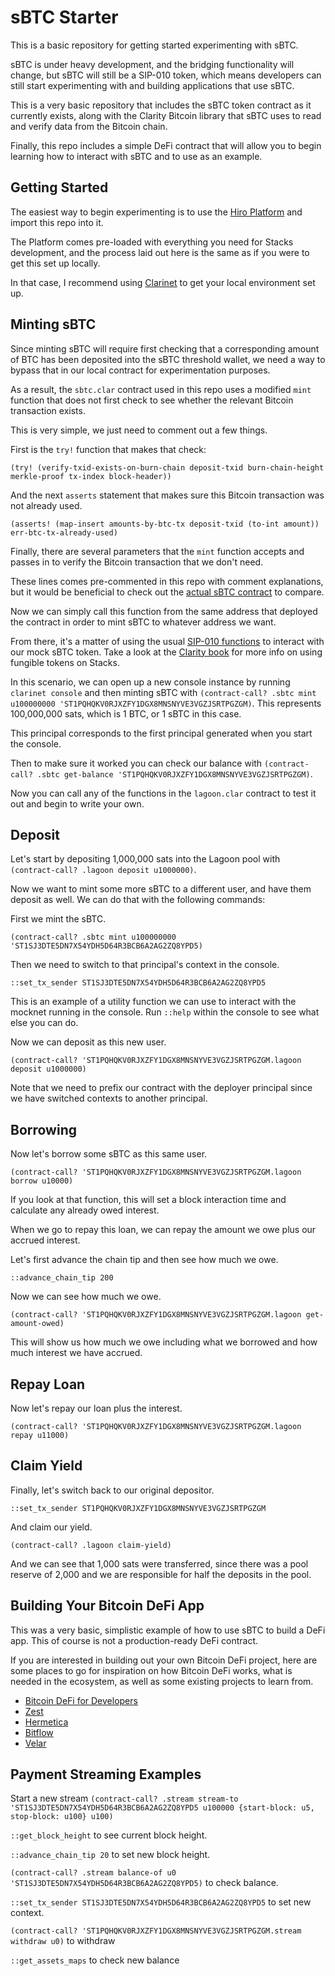 # sBTC Starter

This is a basic repository for getting started experimenting with sBTC.

sBTC is under heavy development, and the bridging functionality will change, but sBTC will still be a SIP-010 token, which means developers can still start experimenting with and building applications that use sBTC.

This is a very basic repository that includes the sBTC token contract as it currently exists, along with the Clarity Bitcoin library that sBTC uses to read and verify data from the Bitcoin chain.

Finally, this repo includes a simple DeFi contract that will allow you to begin learning how to interact with sBTC and to use as an example.

## Getting Started

The easiest way to begin experimenting is to use the [Hiro Platform](https://platform.hiro.so) and import this repo into it.

The Platform comes pre-loaded with everything you need for Stacks development, and the process laid out here is the same as if you were to get this set up locally.

In that case, I recommend using [Clarinet](https://www.hiro.so/clarinet) to get your local environment set up.

## Minting sBTC

Since minting sBTC will require first checking that a corresponding amount of BTC has been deposited into the sBTC threshold wallet, we need a way to bypass that in our local contract for experimentation purposes.

As a result, the `sbtc.clar` contract used in this repo uses a modified `mint` function that does not first check to see whether the relevant Bitcoin transaction exists.

This is very simple, we just need to comment out a few things.

First is the `try!` function that makes that check:

`(try! (verify-txid-exists-on-burn-chain deposit-txid burn-chain-height merkle-proof tx-index block-header))`

And the next `asserts` statement that makes sure this Bitcoin transaction was not already used.

`(asserts! (map-insert amounts-by-btc-tx deposit-txid (to-int amount)) err-btc-tx-already-used)`

Finally, there are several parameters that the `mint` function accepts and passes in to verify the Bitcoin transaction that we don't need.

These lines comes pre-commented in this repo with comment explanations, but it would be beneficial to check out the [actual sBTC contract](https://github.com/stacks-network/sbtc/blob/main/romeo/asset-contract/contracts/asset.clar) to compare.

Now we can simply call this function from the same address that deployed the contract in order to mint sBTC to whatever address we want.

From there, it's a matter of using the usual [SIP-010 functions](https://docs.stacks.co/clarity/functions#ft-burn) to interact with our mock sBTC token. Take a look at the [Clarity book](https://book.clarity-lang.org/ch10-03-sip010-ft-standard.html) for more info on using fungible tokens on Stacks.

In this scenario, we can open up a new console instance by running `clarinet console` and then minting sBTC with `(contract-call? .sbtc mint u100000000 'ST1PQHQKV0RJXZFY1DGX8MNSNYVE3VGZJSRTPGZGM)`. This represents 100,000,000 sats, which is 1 BTC, or 1 sBTC in this case.

This principal corresponds to the first principal generated when you start the console.

Then to make sure it worked you can check our balance with `(contract-call? .sbtc get-balance 'ST1PQHQKV0RJXZFY1DGX8MNSNYVE3VGZJSRTPGZGM)`.

Now you can call any of the functions in the `lagoon.clar` contract to test it out and begin to write your own.

## Deposit

Let's start by depositing 1,000,000 sats into the Lagoon pool with `(contract-call? .lagoon deposit u1000000)`.

Now we want to mint some more sBTC to a different user, and have them deposit as well. We can do that with the following commands:

First we mint the sBTC.

`(contract-call? .sbtc mint u100000000 'ST1SJ3DTE5DN7X54YDH5D64R3BCB6A2AG2ZQ8YPD5)`

Then we need to switch to that principal's context in the console.

`::set_tx_sender ST1SJ3DTE5DN7X54YDH5D64R3BCB6A2AG2ZQ8YPD5`

This is an example of a utility function we can use to interact with the mocknet running in the console. Run `::help` within the console to see what else you can do.

Now we can deposit as this new user.

`(contract-call? 'ST1PQHQKV0RJXZFY1DGX8MNSNYVE3VGZJSRTPGZGM.lagoon deposit u1000000)`

Note that we need to prefix our contract with the deployer principal since we have switched contexts to another principal.

## Borrowing

Now let's borrow some sBTC as this same user.

`(contract-call? 'ST1PQHQKV0RJXZFY1DGX8MNSNYVE3VGZJSRTPGZGM.lagoon borrow u10000)`

If you look at that function, this will set a block interaction time and calculate any already owed interest.

When we go to repay this loan, we can repay the amount we owe plus our accrued interest.

Let's first advance the chain tip and then see how much we owe.

`::advance_chain_tip 200`

Now we can see how much we owe.

`(contract-call? 'ST1PQHQKV0RJXZFY1DGX8MNSNYVE3VGZJSRTPGZGM.lagoon get-amount-owed)`

This will show us how much we owe including what we borrowed and how much interest we have accrued.

## Repay Loan

Now let's repay our loan plus the interest.

`(contract-call? 'ST1PQHQKV0RJXZFY1DGX8MNSNYVE3VGZJSRTPGZGM.lagoon repay u11000)`

## Claim Yield

Finally, let's switch back to our original depositor.

`::set_tx_sender ST1PQHQKV0RJXZFY1DGX8MNSNYVE3VGZJSRTPGZGM`

And claim our yield.

`(contract-call? .lagoon claim-yield)`

And we can see that 1,000 sats were transferred, since there was a pool reserve of 2,000 and we are responsible for half the deposits in the pool.

## Building Your Bitcoin DeFi App

This was a very basic, simplistic example of how to use sBTC to build a DeFi app. This of course is not a production-ready DeFi contract.

If you are interested in building out your own Bitcoin DeFi project, here are some places to go for inspiration on how Bitcoin DeFi works, what is needed in the ecosystem, as well as some existing projects to learn from.

- [Bitcoin DeFi for Developers](https://www.hiro.so/books/a-developers-guide-to-bitcoin-defi)
- [Zest](https://www.zestprotocol.com/)
- [Hermetica](https://hermetica.fi/)
- [Bitflow](https://www.bitflow.finance/)
- [Velar](https://www.velar.co/)

## Payment Streaming Examples

Start a new stream
`(contract-call? .stream stream-to 'ST1SJ3DTE5DN7X54YDH5D64R3BCB6A2AG2ZQ8YPD5 u100000 {start-block: u5, stop-block: u100} u100)`

`::get_block_height` to see current block height.

`::advance_chain_tip 20` to set new block height.

`(contract-call? .stream balance-of u0 'ST1SJ3DTE5DN7X54YDH5D64R3BCB6A2AG2ZQ8YPD5)` to check balance.

`::set_tx_sender ST1SJ3DTE5DN7X54YDH5D64R3BCB6A2AG2ZQ8YPD5` to set new context.

`(contract-call? 'ST1PQHQKV0RJXZFY1DGX8MNSNYVE3VGZJSRTPGZGM.stream withdraw u0)` to withdraw

`::get_assets_maps` to check new balance
